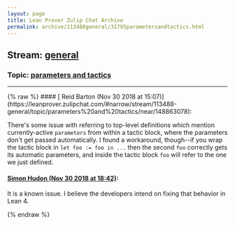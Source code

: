 ```yaml
---
layout: page
title: Lean Prover Zulip Chat Archive 
permalink: archive/113488general/31795parametersandtactics.html
---
```


## Stream: [general](https://leanprover-community.github.io/archive/113488general/index.html)
### Topic: [parameters and tactics](https://leanprover-community.github.io/archive/113488general/31795parametersandtactics.html)

---

<base href="https://leanprover.zulipchat.com">
{% raw %}
#### [ Reid Barton (Nov 30 2018 at 15:07)](https://leanprover.zulipchat.com/#narrow/stream/113488-general/topic/parameters%20and%20tactics/near/148863078):
<p>There's some issue with referring to top-level definitions which mention currently-active <code>parameters</code> from within a tactic block, where the parameters don't get passed automatically. I found a workaround, though--if you wrap the tactic block in <code>let foo := foo in ...</code> then the second <code>foo</code> correctly gets its automatic parameters, and inside the tactic block <code>foo</code> will refer to the one we just defined.</p>

#### [ Simon Hudon (Nov 30 2018 at 18:42)](https://leanprover.zulipchat.com/#narrow/stream/113488-general/topic/parameters%20and%20tactics/near/148876383):
<p>It is a known issue. I believe the developers intend on fixing that behavior in Lean 4.</p>


{% endraw %}
